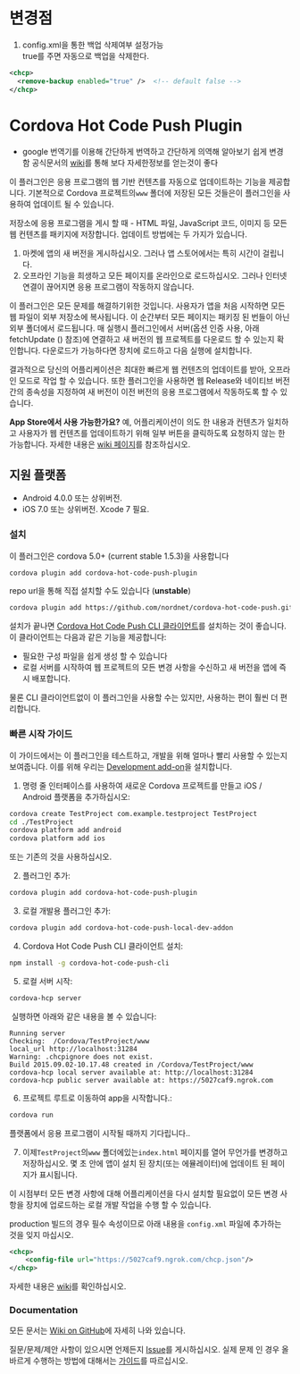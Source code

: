 # 변경점
1. config.xml을 통한 백업 삭제여부 설정가능  
 true를 주면 자동으로 백업을 삭제한다.
```xml
<chcp>
  <remove-backup enabled="true" />  <!-- default false --> 
</chcp>
````

# Cordova Hot Code Push Plugin

* google 번역기를 이용해 간단하게 번역하고 간단하게 의역해 알아보기 쉽게 변경함
공식문서의 [wiki](https://github.com/nordnet/cordova-hot-code-push/wiki)를 통해 보다 자세한정보를 얻는것이 좋다

이 플러그인은 응용 프로그램의 웹 기반 컨텐츠를 자동으로 업데이트하는 기능을 제공합니다. 
기본적으로 Cordova 프로젝트의`www` 폴더에 저장된 모든 것들은이 플러그인을 사용하여 업데이트 될 수 있습니다.

저장소에 응용 프로그램을 게시 할 때 - HTML 파일, JavaScript 코드, 이미지 등 모든 웹 컨텐츠를 패키지에 저장합니다. 
업데이트 방법에는 두 가지가 있습니다.

1. 마켓에 앱의 새 버전을 게시하십시오. 그러나 앱 스토어에서는 특히 시간이 걸립니다.
2. 오프라인 기능을 희생하고 모든 페이지를 온라인으로 로드하십시오. 그러나 인터넷 연결이 끊어지면 응용 프로그램이 작동하지 않습니다.

이 플러그인은 모든 문제를 해결하기위한 것입니다. 사용자가 앱을 처음 시작하면 모든 웹 파일이 외부 저장소에 복사됩니다. 
이 순간부터 모든 페이지는 패키징 된 번들이 아닌 외부 폴더에서 로드됩니다.
매 실행시 플러그인에서 서버(옵션 인증 사용, 아래 fetchUpdate () 참조)에 연결하고 새 버전의 웹 프로젝트를 다운로드 할 수 있는지 확인합니다.
다운로드가 가능하다면 장치에 로드하고 다음 실행에 설치합니다.

결과적으로 당신의 어플리케이션은 최대한 빠르게 웹 컨텐츠의 업데이트를 받아, 오프라인 모드로 작업 할 수 있습니다.
또한 플러그인을 사용하면 웹 Release와 네이티브 버전 간의 종속성을 지정하여 새 버전이 이전 버전의 응용 프로그램에서 작동하도록 할 수 있습니다.

**App Store에서 사용 가능한가요?** 
예, 어플리케이션이 의도 한 내용과 컨텐츠가 일치하고 사용자가 웹 컨텐츠를 업데이트하기 위해 일부 버튼을 클릭하도록 요청하지 않는 한 가능합니다.
자세한 내용은 [wiki 페이지](https://github.com/nordnet/cordova-hot-code-push/wiki/App-Store-FAQ)를 참조하십시오.

## 지원 플랫폼
- Android 4.0.0 또는 상위버전.
- iOS 7.0 또는 상위버전. Xcode 7 필요.

### 설치

이 플러그인은 cordova 5.0+ (current stable 1.5.3)을 사용합니다

```sh
cordova plugin add cordova-hot-code-push-plugin
```

repo url을 통해 직접 설치할 수도 있습니다 (__unstable__)
```sh
cordova plugin add https://github.com/nordnet/cordova-hot-code-push.git
```


설치가 끝나면 [Cordova Hot Code Push CLI 클라이언트](https://github.com/nordnet/cordova-hot-code-push-cli)를 설치하는 것이 좋습니다.
이 클라이언트는 다음과 같은 기능을 제공합니다:
- 필요한 구성 파일을 쉽게 생성 할 수 있습니다
- 로컬 서버를 시작하여 웹 프로젝트의 모든 변경 사항을 수신하고 새 버전을 앱에 즉시 배포합니다.

물론 CLI 클라이언트없이 이 플러그인을 사용할 수는 있지만, 사용하는 편이 훨씬 더 편리합니다.

### 빠른 시작 가이드

이 가이드에서는 이 플러그인을 테스트하고, 개발을 위해 얼마나 빨리 사용할 수 있는지 보여줍니다.
이를 위해 우리는 [Development add-on](https://github.com/nordnet/cordova-hot-code-push/wiki/Local-Development-Plugin)을 설치합니다.

1. 명령 줄 인터페이스를 사용하여 새로운 Cordova 프로젝트를 만들고 iOS / Android 플랫폼을 추가하십시오:

  ```sh
  cordova create TestProject com.example.testproject TestProject
  cd ./TestProject
  cordova platform add android
  cordova platform add ios
  ```
  또는 기존의 것을 사용하십시오.

2. 플러그인 추가:

  ```sh
  cordova plugin add cordova-hot-code-push-plugin
  ```

3. 로컬 개발용 플러그인 추가:

  ```sh
  cordova plugin add cordova-hot-code-push-local-dev-addon
  ```

4. Cordova Hot Code Push CLI 클라이언트 설치:

  ```sh
  npm install -g cordova-hot-code-push-cli
  ```

5. 로컬 서버 시작:

  ```sh
  cordova-hcp server
  ```

  실행하면 아래와 같은 내용을 볼 수 있습니다:
  ```
  Running server
  Checking:  /Cordova/TestProject/www
  local_url http://localhost:31284
  Warning: .chcpignore does not exist.
  Build 2015.09.02-10.17.48 created in /Cordova/TestProject/www
  cordova-hcp local server available at: http://localhost:31284
  cordova-hcp public server available at: https://5027caf9.ngrok.com
  ```

6. 프로젝트 루트로 이동하여 app을 시작합니다.:

  ```sh
  cordova run
  ```

  플랫폼에서 응용 프로그램이 시작될 때까지 기다립니다..

7. 이제`TestProject`의`www` 폴더에있는`index.html` 페이지를 열어 무언가를 변경하고 저장하십시오. 몇 초 안에 앱이 설치 된 장치(또는 에뮬레이터)에 업데이트 된 페이지가 표시됩니다.

이 시점부터 모든 변경 사항에 대해 어플리케이션을 다시 설치할 필요없이 모든 변경 사항을 장치에 업로드하는 로컬 개발 작업을 수행 할 수 있습니다.

production 빌드의 경우 필수 속성이므로 아래 내용을 `config.xml` 파일에 추가하는 것을 잊지 마십시오.
```xml
<chcp>
    <config-file url="https://5027caf9.ngrok.com/chcp.json"/>
</chcp>
```
자세한 내용은 [wiki](https://github.com/nordnet/cordova-hot-code-push/wiki/Cordova-config-preferences)를 확인하십시오.


### Documentation

모든 문서는 [Wiki on GitHub](https://github.com/nordnet/cordova-hot-code-push/wiki)에 자세히 나와 있습니다.

질문/문제/제안 사항이 있으시면 언제든지 [Issue](https://github.com/nordnet/cordova-hot-code-push/issues)를 게시하십시오.
실제 문제 인 경우 올바르게 수행하는 방법에 대해서는 [가이드](https://github.com/nordnet/cordova-hot-code-push/wiki/Issue-creation-guide)를 따르십시오.
